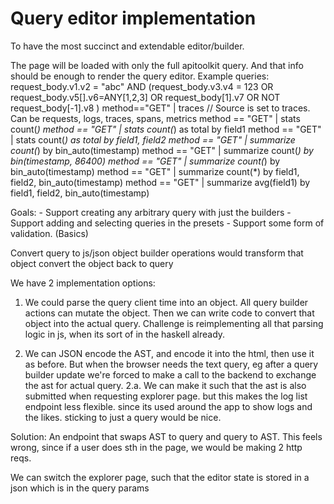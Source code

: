 # Query editor implementation

To have the most succinct and extendable editor/builder. 

The page will be loaded with only the full apitoolkit query. And that info should be enough to render the query editor. 
Example queries:
    request_body.v1.v2 = "abc" AND (request_body.v3.v4 = 123 OR request_body.v5[].v6=ANY[1,2,3] OR request_body[1].v7 OR NOT request_body[-1].v8 )
    method==\"GET\" | traces  // Source is set to traces. Can be requests, logs, traces, spans, metrics 
    method == "GET" | stats count(*) 
    method == "GET" | stats count(*) as total by field1
    method == "GET" | stats count(*) as total by field1, field2
    method == "GET" | summarize count(*) by bin_auto(timestamp)
    method == "GET" | summarize count(*) by bin(timestamp, 86400)
    method == "GET" | summarize count(*) by bin_auto(timestamp)
    method == "GET" | summarize count(*) by field1, field2, bin_auto(timestamp)
    method == "GET" | summarize avg(field1) by field1, field2, bin_auto(timestamp)

Goals:
    - Support creating any arbitrary query with just the builders 
    - Support adding and selecting queries in the presets 
    - Support some form of validation. (Basics)
    

Convert query to js/json object 
builder operations would transform that object 
convert the object back to query

We have 2 implementation options:
1. We could parse the query client time into an object. All query builder actions can mutate the object. 
    Then we can write code to convert that object into the actual query. 
    Challenge is reimplementing all that parsing logic in js, when its sort of in the haskell already. 

2. We can JSON encode the AST, and encode it into the html, then use it as before. But when the browser needs the text query, eg after a query builder update
    we're forced to make a call to the backend to exchange the ast for actual query. 
    2.a. We can make it such that the ast is also submitted when requesting explorer page. but this makes the log list endpoint less flexible. since its used around the app to show logs and the likes. sticking to just a query would be nice. 

Solution: An endpoint that swaps AST to query and query to AST. This feels wrong, since if a user does sth in the page, 
    we would be making 2 http reqs. 

We can switch the explorer page, such that the editor state is stored in a json which is in the query params
